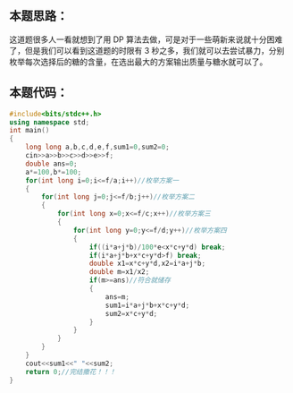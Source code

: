 ## 本题思路：
这道题很多人一看就想到了用 DP 算法去做，可是对于一些萌新来说就十分困难了，但是我们可以看到这道题的时限有 $3$ 秒之多，我们就可以去尝试暴力，分别枚举每次选择后的糖的含量，在选出最大的方案输出质量与糖水就可以了。
## 本题代码：
```cpp
#include<bits/stdc++.h>
using namespace std;
int main()
{
	long long a,b,c,d,e,f,sum1=0,sum2=0;
	cin>>a>>b>>c>>d>>e>>f;
	double ans=0;
	a*=100,b*=100;
	for(int long i=0;i<=f/a;i++)//枚举方案一 
	{
		for(int long j=0;j<=f/b;j++)//枚举方案二 
		{
			for(int long x=0;x<=f/c;x++)//枚举方案三 
			{
				for(int long y=0;y<=f/d;y++)//枚举方案四 
				{
					if((i*a+j*b)/100*e<x*c+y*d) break;
					if(i*a+j*b+x*c+y*d>f) break;
					double x1=x*c+y*d,x2=i*a+j*b;
					double m=x1/x2;
					if(m>=ans)//符合就储存 
					{
						ans=m;
						sum1=i*a+j*b+x*c+y*d;
						sum2=x*c+y*d;
					}
				}
			}
		}
	}
	cout<<sum1<<" "<<sum2;
	return 0;//完结撒花！！！ 
}

```
